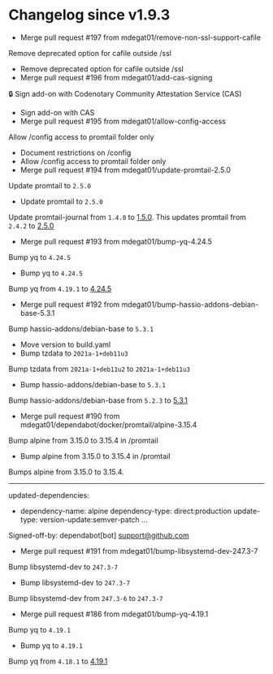 # Changelog since v1.9.3
- Merge pull request #197 from mdegat01/remove-non-ssl-support-cafile

Remove deprecated option for cafile outside /ssl 
- Remove deprecated option for cafile outside /ssl 
- Merge pull request #196 from mdegat01/add-cas-signing

🔒 Sign add-on with Codenotary Community Attestation Service (CAS) 
- Sign add-on with CAS 
- Merge pull request #195 from mdegat01/allow-config-access

Allow /config access to promtail folder only 
- Document restrictions on /config 
- Allow /config access to promtail folder only 
- Merge pull request #194 from mdegat01/update-promtail-2.5.0

Update promtail to `2.5.0` 
- Update promtail to `2.5.0`

Update promtail-journal from `1.4.0` to [1.5.0](https://github.com/mdegat01/promtail-journal/releases/tag/v1.5.0). This updates promtail from `2.4.2` to [2.5.0](https://github.com/grafana/loki/releases/tag/v2.5.0) 
- Merge pull request #193 from mdegat01/bump-yq-4.24.5

Bump yq to `4.24.5` 
- Bump yq to `4.24.5`

Bump yq from `4.19.1` to [4.24.5](https://github.com/mikefarah/yq/releases/tag/v4.24.5) 
- Merge pull request #192 from mdegat01/bump-hassio-addons-debian-base-5.3.1

Bump hassio-addons/debian-base to `5.3.1` 
- Move version to build.yaml 
- Bump tzdata to `2021a-1+deb11u3`

Bump tzdata from `2021a-1+deb11u2` to `2021a-1+deb11u3` 
- Bump hassio-addons/debian-base to `5.3.1`

Bump hassio-addons/debian-base from `5.2.3` to [5.3.1](https://github.com/hassio-addons/addon-debian-base/releases/tag/v5.3.1) 
- Merge pull request #190 from mdegat01/dependabot/docker/promtail/alpine-3.15.4

Bump alpine from 3.15.0 to 3.15.4 in /promtail 
- Bump alpine from 3.15.0 to 3.15.4 in /promtail

Bumps alpine from 3.15.0 to 3.15.4.

---
updated-dependencies:
- dependency-name: alpine
  dependency-type: direct:production
  update-type: version-update:semver-patch
...

Signed-off-by: dependabot[bot] <support@github.com> 
- Merge pull request #191 from mdegat01/bump-libsystemd-dev-247.3-7

Bump libsystemd-dev to `247.3-7` 
- Bump libsystemd-dev to `247.3-7`

Bump libsystemd-dev from `247.3-6` to `247.3-7` 
- Merge pull request #186 from mdegat01/bump-yq-4.19.1

Bump yq to `4.19.1` 
- Bump yq to `4.19.1`

Bump yq from `4.18.1` to [4.19.1](https://github.com/mikefarah/yq/releases/tag/v4.19.1) 
